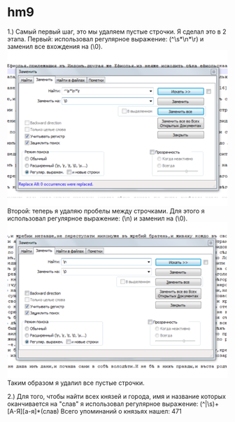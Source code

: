 # hm9
1.) Самый первый шаг, это мы удаляем пустые строчки. Я сделал это в 2 этапа. 
Первый: использовал регулярное выражение: (^\s*\n*\r) и заменил все вхождения на (\0).
![Этап 1](https://github.com/drozdovnikita/hm9/blob/master/1.png)
Второй: теперь я удаляю пробелы между строчками. Для этого я использовал регулярное выражение: (\n) и заменил на (\0).
![Этап 2](https://github.com/drozdovnikita/hm9/blob/master/2.png)
Таким образом я удалил все пустые строчки.

2.) Для того, чтобы найти всех князей и города, имя и название которых оканчивается на "слав" я использовал регулярное выражение: (^|\s)+[А-Я][а-я]*(слав) Всего упоминаний о князьях нашел: 471
![]()
